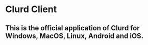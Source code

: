 # Clurd Client

## This is the official application of Clurd for Windows, MacOS, Linux, Android and iOS.

